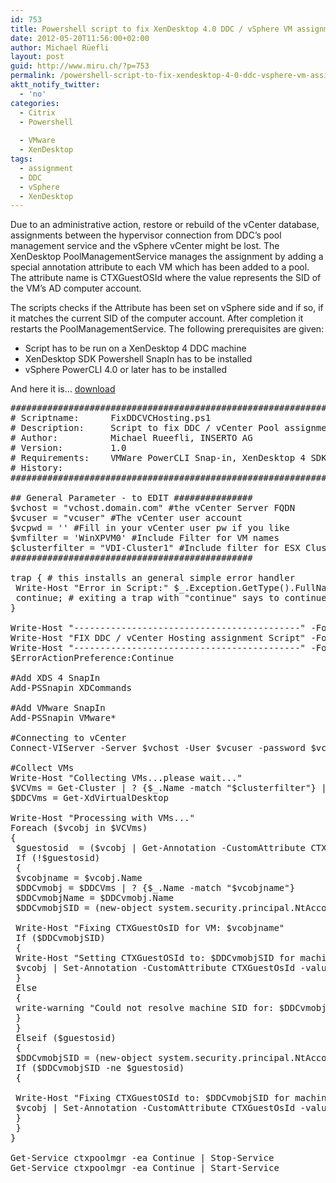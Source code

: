 ```yaml
---
id: 753
title: Powershell script to fix XenDesktop 4.0 DDC / vSphere VM assignment
date: 2012-05-20T11:56:00+02:00
author: Michael Rüefli
layout: post
guid: http://www.miru.ch/?p=753
permalink: /powershell-script-to-fix-xendesktop-4-0-ddc-vsphere-vm-assignment/
aktt_notify_twitter:
  - 'no'
categories:
  - Citrix
  - Powershell
  
  - VMware
  - XenDesktop
tags:
  - assignment
  - DDC
  - vSphere
  - XenDesktop
---
```

Due to an administrative action, restore or rebuild of the vCenter database,  assignments between the hypervisor connection from DDC&#8217;s pool management service and the vSphere vCenter might be lost. The XenDesktop PoolManagementService manages the assignment by adding a special annotation attribute to each VM which has been added to a pool. The attribute name is CTXGuestOSId where the value represents the SID of the VM&#8217;s AD computer account.

The scripts checks if the Attribute has been set on vSphere side and if so, if it matches the current SID of the computer account. After completion it restarts the PoolManagementService. The following prerequisites are given:

  * Script has to be run on a XenDesktop 4 DDC machine
  * XenDesktop SDK Powershell SnapIn has to be installed
  * vSphere PowerCLI 4.0 or later has to be installed

And here it is&#8230; <a href="../images/2012/05/FixDDCHypAssignments.ps1_.txt" target="_blank">download</a>

<pre>#####################################################################
# Scriptname:      FixDDCVCHosting.ps1
# Description:     Script to fix DDC / vCenter Pool assignments
# Author:          Michael Rueefli, INSERTO AG
# Version:         1.0
# Requirements:    VMWare PowerCLI Snap-in, XenDesktop 4 SDK Snap-in
# History:                                          
#####################################################################

## General Parameter - to EDIT ###############
$vchost = "vchost.domain.com" #the vCenter Server FQDN
$vcuser = "vcuser" #The vCenter user account
$vcpwd = '' #Fill in your vCenter user pw if you like
$vmfilter = 'WinXPVM0' #Include Filter for VM names
$clusterfilter = "VDI-Cluster1" #Include filter for ESX Cluster Name
##############################################

trap { # this installs an general simple error handler
 Write-Host "Error in Script:" $_.Exception.GetType().FullName + $_.Exception.Message
 continue; # exiting a trap with "continue" says to continue on the next line of the script
}

Write-Host "-------------------------------------------" -ForegroundColor green
Write-Host "FIX DDC / vCenter Hosting assignment Script" -ForegroundColor green
Write-Host "-------------------------------------------" -ForegroundColor green
$ErrorActionPreference:Continue

#Add XDS 4 SnapIn
Add-PSSnapin XDCommands

#Add VMware SnapIn
Add-PSSnapin VMware*

#Connecting to vCenter
Connect-VIServer -Server $vchost -User $vcuser -password $vcpwd 

#Collect VMs
Write-Host "Collecting VMs...please wait..."
$VCVms = Get-Cluster | ? {$_.Name -match "$clusterfilter"} | get-vm | ? {$_.Name -match $vmfilter}
$DDCVms = Get-XdVirtualDesktop

Write-Host "Processing with VMs..."
Foreach ($vcobj in $VCVms)
{
 $guestosid  = ($vcobj | Get-Annotation -CustomAttribute CTXGuestOsId).Value
 If (!$guestosid)
 {
 $vcobjname = $vcobj.Name
 $DDCvmobj = $DDCVms | ? {$_.Name -match "$vcobjname"}
 $DDCvmobjName = $DDCvmobj.Name
 $DDCvmobjSID = (new-object system.security.principal.NtAccount($DDCvmobjName)).translate([system.security.principal.securityidentifier])

 Write-Host "Fixing CTXGuestOsID for VM: $vcobjname"
 If ($DDCvmobjSID)
 {
 Write-Host "Setting CTXGuestOSId to: $DDCvmobjSID for machine: $vcobjname"
 $vcobj | Set-Annotation -CustomAttribute CTXGuestOsId -value $DDCvmobjSID.Value
 }
 Else
 {
 write-warning "Could not resolve machine SID for: $DDCvmobjName"
 }
 }
 Elseif ($guestosid)
 {
 $DDCvmobjSID = (new-object system.security.principal.NtAccount($DDCvmobjName)).translate([system.security.principal.securityidentifier])
 If ($DDCvmobjSID -ne $guestosid)
 {

 Write-Host "Fixing CTXGuestOSId to: $DDCvmobjSID for machine: $vcobjname"
 $vcobj | Set-Annotation -CustomAttribute CTXGuestOsId -value $DDCvmobjSID.Value
 }
 }
}

Get-Service ctxpoolmgr -ea Continue | Stop-Service
Get-Service ctxpoolmgr -ea Continue | Start-Service</pre>